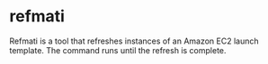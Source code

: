 # refmati
Refmati is a tool that refreshes instances of an Amazon EC2 launch template. The command runs until the refresh is complete.
